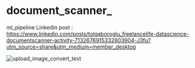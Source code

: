 # document_scanner_
ml_pipeline
Linkedin post : https://www.linkedin.com/posts/tolgaboroglu_freelancelife-datascience-documentscanner-activity-7132676915332603904-J3fu?utm_source=share&utm_medium=member_desktop 

![upload_image_convert_text](https://github.com/tolgaboroglu/document_scanner_/assets/46046034/eec28fb2-c8f5-46d5-91e8-a09a8e507dc8)
